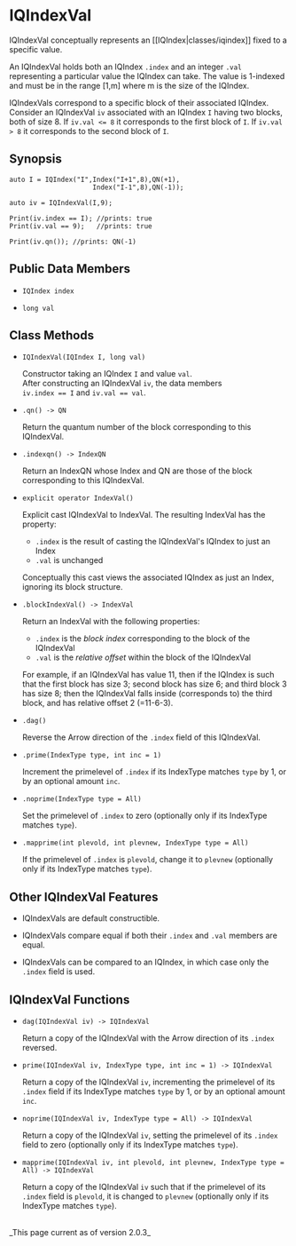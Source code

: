 # IQIndexVal #

IQIndexVal conceptually represents an [[IQIndex|classes/iqindex]] fixed to a specific value.

An IQIndexVal holds both an IQIndex `.index` and 
an integer `.val` representing a particular value the IQIndex can take.
The value is 1-indexed and must be in the range [1,m] where m is the size
of the IQIndex.

IQIndexVals correspond to a specific block of their associated IQIndex. 
Consider an IQIndexVal `iv` associated with an IQIndex `I` having
two blocks, both of size 8. If `iv.val <= 8`
it corresponds to the first block of `I`. If `iv.val > 8`
it corresponds to the second block of `I`.

## Synopsis ##

    auto I = IQIndex("I",Index("I+1",8),QN(+1),
                         Index("I-1",8),QN(-1));

    auto iv = IQIndexVal(I,9);

    Print(iv.index == I); //prints: true
    Print(iv.val == 9);   //prints: true

    Print(iv.qn()); //prints: QN(-1)

## Public Data Members

* `IQIndex index`

* `long val`

## Class Methods

* `IQIndexVal(IQIndex I, long val)`

  Constructor taking an IQIndex `I` and value `val`.<br/>
  After constructing an IQIndexVal `iv`, the data members <br/>
  `iv.index == I` and `iv.val == val`.

* `.qn() -> QN`

  Return the quantum number of the block corresponding to
  this IQIndexVal.

* `.indexqn() -> IndexQN`

  Return an IndexQN whose Index and QN are those 
  of the block corresponding to this IQIndexVal.

* `explicit operator IndexVal()`

  Explicit cast IQIndexVal to IndexVal. The resulting IndexVal has the property:
  * `.index` is the result of casting the IQIndexVal's IQIndex to just an Index
  * `.val` is unchanged

  Conceptually this cast views the associated IQIndex as just an Index, ignoring its
  block structure.

* `.blockIndexVal() -> IndexVal`

  Return an IndexVal with the following properties:
  * `.index` is the _block index_ corresponding to the block of the IQIndexVal
  * `.val` is the _relative offset_ within the block of the IQIndexVal

  For example, if an IQIndexVal has value 11, then if the IQIndex is such that
  the first block has size 3; second block has size 6; and third block 3 has size 8; 
  then the IQIndexVal falls inside (corresponds to) the third block, and has relative offset 2 (=11-6-3).

* `.dag()`

  Reverse the Arrow direction of the `.index` field of this IQIndexVal.

* `.prime(IndexType type, int inc = 1)`

  Increment the primelevel of `.index` if its IndexType matches `type` by 1, or by an optional amount `inc`.

* `.noprime(IndexType type = All)`

  Set the primelevel of `.index` to zero (optionally only if its IndexType matches `type`).

* `.mapprime(int plevold, int plevnew, IndexType type = All)`

  If the primelevel of `.index` is `plevold`, change it to `plevnew` (optionally only if its IndexType matches `type`).

## Other IQIndexVal Features

* IQIndexVals are default constructible.

* IQIndexVals compare equal if both their `.index` and `.val` members are equal.

* IQIndexVals can be compared to an IQIndex, in which case only the `.index` field is used.


## IQIndexVal Functions

* `dag(IQIndexVal iv) -> IQIndexVal`

  Return a copy of the IQIndexVal with the Arrow direction of its `.index` reversed.

* `prime(IQIndexVal iv, IndexType type, int inc = 1) -> IQIndexVal`

  Return a copy of the IQIndexVal `iv`, incrementing 
  the primelevel of its `.index` field if its IndexType matches `type` by 1, or by an optional amount `inc`.

* `noprime(IQIndexVal iv, IndexType type = All) -> IQIndexVal`

  Return a copy of the IQIndexVal `iv`, setting the primelevel of its `.index` field to zero (optionally only if its IndexType matches `type`).

* `mapprime(IQIndexVal iv, int plevold, int plevnew, IndexType type = All) -> IQIndexVal`

  Return a copy of the IQIndexVal `iv` such that if the primelevel of its `.index` field is `plevold`, it is changed to `plevnew` (optionally only if its IndexType matches `type`).

<br/>
_This page current as of version 2.0.3_
